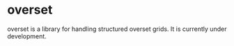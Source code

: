 # overset

overset is a library for handling structured overset grids. It is currently under development.
